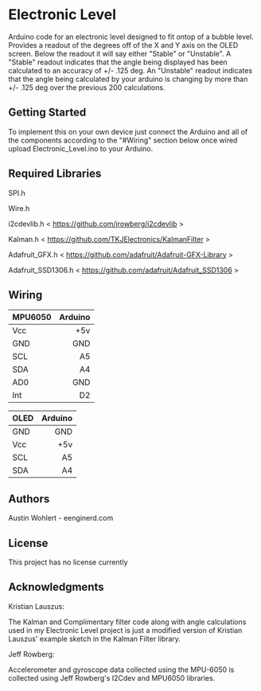 # Electronic Level

Arduino code for an electronic level designed to fit ontop of a bubble level. 
Provides a readout of the degrees off of the X and Y axis on the OLED screen. 
Below the readout it will say either "Stable" or "Unstable". 
A "Stable" readout indicates that the angle being displayed has been calculated to an accuracy of +/- .125 deg. 
An "Unstable" readout indicates that the angle being calculated by your arduino is changing by more than +/- .125 deg over the previous 200 calculations.

## Getting Started
To implement this on your own device just connect the Arduino and all of the components according to the "#Wiring" section below
once wired upload Electronic_Level.ino to your Arduino.


## Required Libraries

SPI.h

Wire.h

i2cdevlib.h < https://github.com/jrowberg/i2cdevlib >

Kalman.h  < https://github.com/TKJElectronics/KalmanFilter >

Adafruit_GFX.h  < https://github.com/adafruit/Adafruit-GFX-Library >

Adafruit_SSD1306.h < https://github.com/adafruit/Adafruit_SSD1306 >

## Wiring 
| MPU6050       | Arduino       | 
| ------------- |--------------:| 
| Vcc           | +5v           | 
| GND           | GND           |  
| SCL           | A5            |    
| SDA           | A4            |
| AD0           | GND           |
| Int           | D2            |


| OLED    | Arduino     |
|---------|------------:|
| GND     | GND         |
| Vcc     | +5v         |
| SCL     | A5          |
| SDA     | A4          |


## Authors
Austin Wohlert - eenginerd.com

## License
This project has no license currently

## Acknowledgments 

Kristian Lauszus:

The Kalman and Complimentary filter code along with angle calculations used in my Electronic Level project is just a modified version of Kristian Lauszus' example sketch in the Kalman Filter library.   

Jeff Rowberg:

Accelerometer and gyroscope data collected using the MPU-6050 is collected using Jeff Rowberg's I2Cdev and MPU6050 libraries. 
